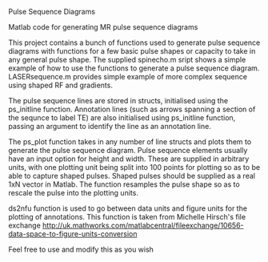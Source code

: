 Pulse Sequence Diagrams

Matlab code for generating MR pulse sequence diagrams

This project contains a bunch of functions used to generate pulse sequence diagrams with functions for a few basic pulse shapes or capacity to take in any general pulse shape. The supplied spinecho.m sript shows a simple example of how to use the functions to generate a pulse sequence diagram. LASERsequence.m provides simple example of more complex sequence using shaped RF and gradients. 

The pulse sequence lines are stored in structs, initialised using the ps_initline function. Annotation lines (such as arrows spanning a section of the sequnce to label TE) are also initialised using ps_initline function, passing an argument to identify the line as an annotation line.

The ps_plot function takes in any number of line structs and plots them to generate the pulse sequence diagram. Pulse sequence elements usually have an input option for height and width. These are supplied in arbitrary units, with one plotting unit being split into 100 points for plotting so as to be able to capture shaped pulses. Shaped pulses should be supplied as a real 1xN vector in Matlab. The function resamples the pulse shape so as to rescale the pulse into the plotting units.

ds2nfu function is used to go between data units and figure units for the plotting of annotations. This function is taken from Michelle Hirsch's file exchange http://uk.mathworks.com/matlabcentral/fileexchange/10656-data-space-to-figure-units-conversion

Feel free to use and modify this as you wish
